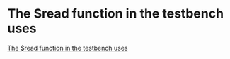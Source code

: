 # The $read function in the testbench uses
[The $read function in the testbench uses](https://aiwithcloud.com/2022/09/15/the_read_function_in_the_testbench_uses/)